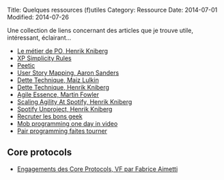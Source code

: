 Title: Quelques ressources (f)utiles
Category: Ressource
Date: 2014-07-01
Modified: 2014-07-26

Une collection de liens concernant des articles que je trouve utile,
intéressant, éclairant...

- [Le métier de PO, Henrik Kniberg](http://www.youtube.com/watch?v=vkYEqz_MA5Y)
- [XP Simplicity Rules](http://c2.com/cgi/wiki?XpSimplicityRules)
- [Peetic](http://www.areyouagile.com/2012/11/peetic/)
- [User Story Mapping, Aaron Sanders](http://www.slideshare.net/aaronsanders/passionate-product-ownership?ref=https://twitter.com/jeffpatton)
- [Dette Technique, Maiz Lulkin](https://medium.com/@joaomilho/festina-lente-e29070811b84)
- [Dette Technique, Henrik Kniberg](http://blog.crisp.se/2013/07/12/henrikkniberg/the-solution-to-technical-debt?utm_content=buffer6d41c&utm_source=buffer&utm_medium=twitter&utm_campaign=Buffer)
- [Agile Essence, Martin Fowler](http://www.infoq.com/fr/news/2013/08/martin-fowler-agile-essence)
- [Scaling Agility At Spotify, Henrik Kniberg](http://blog.crisp.se/2012/11/14/henrikkniberg/scaling-agile-at-spotify)
- [Spotify Unproject, Henrik Kniberg](http://blog.crisp.se/wp-content/uploads/2014/03/unproject.pdf)
- [Recruter les bons geek](http://www.infoq.com/fr/articles/hiring-geeks-fit-book)
- [Mob programming one day in video](http://m.youtube.com/watch?v=p_pvslS4gEI&feature=youtu.be)
- [Pair programming faites tourner](http://www.ilker.de/pair-stairs.html)

## Core protocols

- [Engagements des Core Protocols, VF par Fabrice Aimetti](http://ayeba.wikispaces.com/Engagements+des+Core+Protocols)